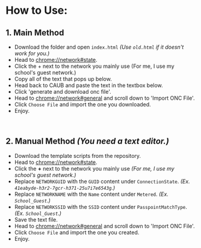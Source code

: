 # How to Use:
## 1. Main Method
- Download the folder and open `index.html` _(Use `old.html` if it doesn't work for you.)_
- Head to [chrome://network#state](chrome://network#state).
- Click the + next to the network you mainly use (For me, I use my school's guest network.)
- Copy all of the text that pops up below.
- Head back to CAUB and paste the text in the textbox below.
- Click 'generate and download onc file'.
- Head to [chrome://network#general](chrome://network#general) and scroll down to 'Import ONC File'.
- Click `Choose File` and import the one you downloaded.
- Enjoy.

<br>

## 2. Manual Method _(You need a text editor.)_
- Download the template scripts from the repository.
- Head to [chrome://network#state](chrome://network#state).
- Click the **+** next to the network you mainly use _(For me, I use my school's guest network.)_
- Replace `NETWORKGUID` with the `GUID` content under `ConnectionState`. _(Ex. `41eabyde-h3r2-7gcr-h371-25u7i7e6543g`.)_
- Replace `NETWORKNAME` with the `Name` content under `Metered`. _(Ex. `School_Guest`.)_
- Replace `NETWORKSSID` with the `SSID` content under `PasspointMatchType`. _(Ex. `School_Guest`.)_
- Save the text file.
- Head to [chrome://network#general](chrome://network#general) and scroll down to 'Import ONC File'.
- Click `Choose File` and import the one you created.
- Enjoy.